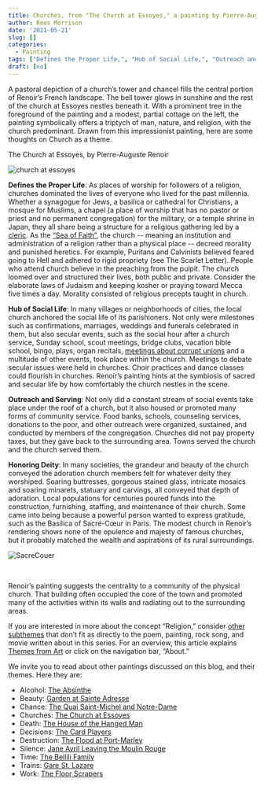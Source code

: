 ```yaml
---
title: Churches, from "The Church at Essoyes," a painting by Pierre-Auguste Renoir
author: Rees Morrison 
date: '2021-05-21'
slug: []
categories:
  - Painting
tags: ["Defines the Proper Life,", "Hub of Social Life,", "Outreach and Serving,", "Honoring Deity", ]
draft: [no]
---
```


A pastoral depiction of a church’s tower and chancel fills the central portion of Renoir’s French landscape.  The bell tower glows in sunshine and the rest of the church at Essoyes nestles beneath it.  With a prominent tree in the foreground of the painting and a modest, partial cottage on the left, the painting symbolically offers a triptych of man, nature, and religion, with the church predominant.  Drawn from this impressionist painting, here are some thoughts on Church as a theme.

<!--more-->

The Church at Essoyes, by Pierre-Auguste Renoir
 
![church at essoyes](/media/ChurchesRenoir.jpg)

**Defines the Proper Life**:  As places of worship for followers of a religion, churches dominated the lives of everyone who lived for the past millennia.  Whether a synagogue for Jews, a basilica or cathedral for Christians, a mosque for Muslims, a chapel (a place of worship that has no pastor or priest and no permanent congregation) for the military, or a temple shrine in Japan, they all share being a structure for a religious gathering led by a [cleric](https://themesfromart.com/post/2021-05-21-churches-from-california-dreamin-a-song-by-the-mamas-the-papas/churchescalifornia/).  As the [“Sea of Faith”](https://themesfromart.com/post/2021-05-21-churches-from-dover-beach-a-poem-by-matthew-arnold/churchesarnold/), the church -- meaning an institution and administration of a religion rather than a physical place -- decreed morality and punished heretics.  For example, Puritans and Calvinists believed feared going to Hell and adhered to rigid propriety (see The Scarlet Letter).  People who attend church believe in the preaching from the pulpit.  The church loomed over and structured their lives, both public and private.  Consider the elaborate laws of Judaism and keeping kosher or praying toward Mecca five times a day.  Morality consisted of religious precepts taught in church.

**Hub of Social Life**:  In many villages or neighborhoods of cities, the local church anchored the social life of its parishioners.  Not only were milestones such as confirmations, marriages, weddings and funerals celebrated in them, but also secular events, such as the social hour after a church service, Sunday school, scout meetings, bridge clubs, vacation bible school, bingo, plays, organ recitals, [meetings about corrupt unions](https://themesfromart.com/post/2021-05-21-churches-from-on-the-waterfront-a-movie-with-marlon-brando/churcheswaterfront/) and a multitude of other events, took place within the church.  Meetings to debate secular issues were held in churches.  Choir practices and dance classes could flourish in churches.  Renoir’s painting hints at the symbiosis of sacred and secular life by how comfortably the church nestles in the scene.

**Outreach and Serving**: Not only did a constant stream of social events take place under the roof of a church, but it also housed or promoted many forms of community service.  Food banks, schools, counseling services, donations to the poor, and other outreach were organized, sustained, and conducted by members of the congregation.  Churches did not pay property taxes, but they gave back to the surrounding area.  Towns served the church and the church served them.

**Honoring Deity**:  In many societies, the grandeur and beauty of the church conveyed the adoration church members felt for whatever deity they worshiped.  Soaring buttresses, gorgeous stained glass, intricate mosaics and soaring minarets, statuary and carvings, all conveyed that depth of adoration.  Local populations for centuries poured funds into the construction, furnishing, staffing, and maintenance of their church.  Some came into being because a powerful person wanted to express gratitude, such as the Basilica of Sacré-Cœur in Paris.  The modest church in Renoir’s rendering shows none of the opulence and majesty of famous churches, but it probably matched the wealth and aspirations of its rural surroundings.

![SacreCouer](/media/ChurchesSacreCoeur.jpg)
 
&nbsp;

Renoir’s painting suggests the centrality to a community of the physical church.    That building often occupied the core of the town and promoted many of the activities within its walls and radiating out to the surrounding areas. 

If you are interested in more about the concept “Religion,” consider [other subthemes](https://themesfromart.com/post/2021-05-21-churches-additional/churchesaddl/) that don’t fit as directly to the poem, painting, rock song, and movie written about in this series.  For an overview, this article explains [Themes from Art](http://bit.ly/3sRXopI) or click on the navigation bar, “About.”

We invite you to read about other paintings discussed on this blog, and their themes.  Here they are: 

* Alcohol: [The Absinthe](https://themesfromart.com/post/2021-02-03-alcohol-absinthe-degas/alcoholabsinthedegas/)
* Beauty: [Garden at Sainte Adresse](https://themesfromart.com/post/2021-04-21-beauty-garden-at-sainte-adresse-from-a-painting-by-claude-monet/beautystadress/)
* Chance: [The Quai Saint-Michel and Notre-Dame](http://localhost:4321/post/2021-03-14-chancechurch/chancechurch/)
* Churches: [The Church at Essoyes](https://themesfromart.com/post/2021-05-21-churches-from-the-church-at-essoyes-a-painting-by-pierre-auguste-renoir/churchesrenoir/)  
* Death: [The House of the Hanged Man](https://themesfromart.com/post/2021-05-03-death-from-house-of-the-hanged-man-a-painting-by-paul-cezanne/deathhanged/)
* Decisions: [The Card Players](https://themesfromart.com/post/2021-02-08-decisions-the-card-players-a-painting-by-paul-cezanne/decisionscardplayerscezanne/)
* Destruction: [The Flood at Port-Marley](https://themesfromart.com/post/2021-02-18-destruction-from-flood-at-port-marly-a-painting-by-alfred-sisley/destructionflood/)
* Silence: [Jane Avril Leaving the Moulin Rouge](https://themesfromart.com/post/silenceavril/)
* Time:	[The Bellili Family](https://themesfromart.com/post/2021-03-08-time-from-the-bellili-family-by-edgar-degas/timebellili/)
* Trains: [Gare St. Lazare](https://themesfromart.com/post/2021-05-10-trainslazare/trainslazare/)     
* Work:	 [The Floor Scrapers](https://themesfromart.com/post/2021-02-26-workscrapers/workscrapers/)

